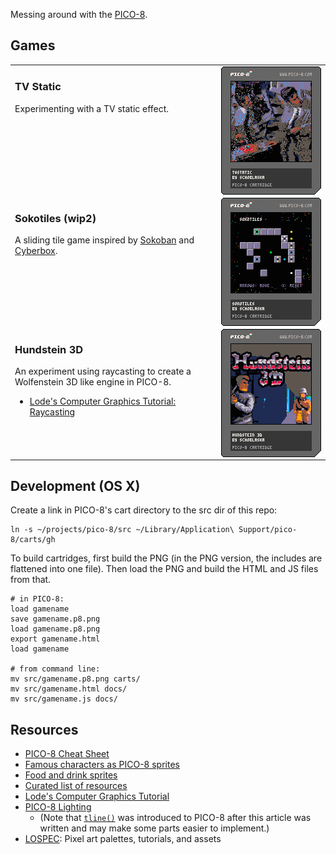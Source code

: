 Messing around with the [PICO-8](http://pico-8.com).

## Games
<table>
  <tr>
    <td valign="top" width="999">
      <a href="https://schoblaska.github.io/pico-8/tvstatic.html">
        <img src="https://raw.githubusercontent.com/schoblaska/pico-8/master/carts/tvstatic.p8.png" align="right">
      </a>
      <h3>TV Static</h3>
      <p>Experimenting with a TV static effect.
    </td>
  </tr>
  <tr>
    <td valign="top">
      <a href="https://schoblaska.github.io/pico-8/sokotiles_wip2.html">
        <img src="https://raw.githubusercontent.com/schoblaska/pico-8/master/carts/sokotiles_wip2.p8.png" align="right">
      </a>
      <h3>Sokotiles (wip2)</h3>
      <p>A sliding tile game inspired by <a href="https://www.sokobanonline.com/">Sokoban</a> and <a href="https://www.dosgamesarchive.com/download/cyberbox">Cyberbox</a>.</p>
    </td>
  </tr>
  <tr>
    <td valign="top">
      <a href="https://schoblaska.github.io/pico-8/hund3d.html">
        <img src="https://raw.githubusercontent.com/schoblaska/pico-8/master/carts/hund3d.p8.png" align="right">
      </a>
      <h3>Hundstein 3D</h3>
      <p>An experiment using raycasting to create a Wolfenstein 3D like engine in PICO-8.</p>
      <ul>
        <li><a href="https://lodev.org/cgtutor/raycasting.html">Lode's Computer Graphics Tutorial: Raycasting</a></li>
      </ul>
    </td>
  </tr>
</table>

## Development (OS X)
Create a link in PICO-8's cart directory to the src dir of this repo:

```
ln -s ~/projects/pico-8/src ~/Library/Application\ Support/pico-8/carts/gh
```

To build cartridges, first build the PNG (in the PNG version, the includes are flattened into one file). Then load the PNG and build the HTML and JS files from that.

```
# in PICO-8:
load gamename
save gamename.p8.png
load gamename.p8.png
export gamename.html
load gamename

# from command line:
mv src/gamename.p8.png carts/
mv src/gamename.html docs/
mv src/gamename.js docs/
```

## Resources
* [PICO-8 Cheat Sheet](https://www.lexaloffle.com/bbs/files/16585/PICO-8_Cheat-Sheet_0-9-2.png)
* [Famous characters as PICO-8 sprites](https://twitter.com/johanvinet/status/635814153601597441)
* [Food and drink sprites](https://twitter.com/JUSTIN_CYR/status/634546317713391616)
* [Curated list of resources](https://github.com/pico-8/awesome-PICO-8#resources)
* [Lode's Computer Graphics Tutorial](https://lodev.org/cgtutor/index.html)
* [PICO-8 Lighting](https://hackernoon.com/pico-8-lighting-part-1-thin-dark-line-8ea15d21fed7)
  * (Note that [`tline()`](https://pico-8.fandom.com/wiki/Tline) was introduced to PICO-8 after this article was written and may make some parts easier to implement.)
* [LOSPEC](https://lospec.com/): Pixel art palettes, tutorials, and assets
